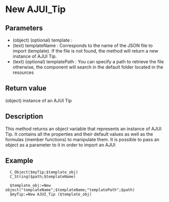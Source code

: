 ﻿<!--New AJUI_Tip ( {template_obj} ) -> AJUI Tip instance -->

# New AJUI_Tip

## Parameters

 *  (object) (optional) template :
   * (text) templateName : Corresponds to the name of the JSON file to import (template). If the file is not found, the method will return a new instance of AJUI Tip.
   * (text) (optional) templatePath : You can specify a path to retrieve the file otherwise, the component will search in the default folder located in the resources 

## Return value

(object) instance of an AJUI Tip 

## Description

This method returns an object variable that represents an instance of AJUI Tip. It contains all the properties and their default values as well as the formulas (member functions) to manipulate them. It is possible to pass an object as a parameter to it in order to import an AJUI 

## Example

```
  C_Object($myTip;$template_obj)
  C_String($path;$templateName)

  $template_obj:=New object("templateName";$templateName;"templatePath";$path)
  $myTip:=New AJUI_Tip ($template_obj)
```

